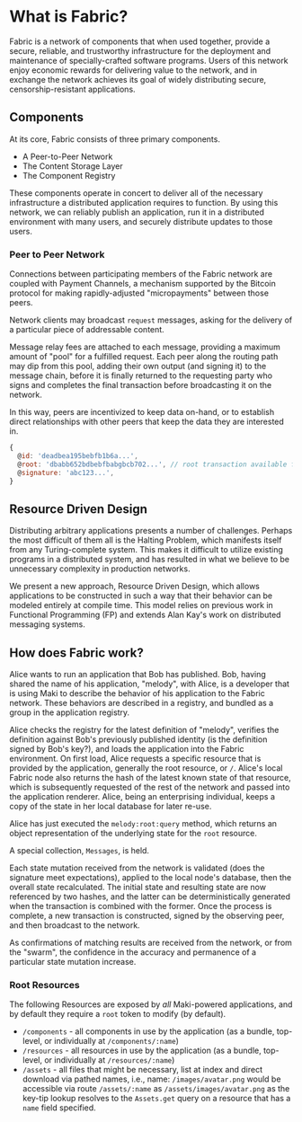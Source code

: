 # What is Fabric?
Fabric is a network of components that when used together, provide a secure,
reliable, and trustworthy infrastructure for the deployment and maintenance of
specially-crafted software programs.  Users of this network enjoy economic
rewards for delivering value to the network, and in exchange the network
achieves its goal of widely distributing secure, censorship-resistant
applications.

## Components
At its core, Fabric consists of three primary components.

- A Peer-to-Peer Network
- The Content Storage Layer
- The Component Registry

These components operate in concert to deliver all of the necessary
infrastructure a distributed application requires to function.  By using this
network, we can reliably publish an application, run it in a distributed
environment with many users, and securely distribute updates to those users.

### Peer to Peer Network
Connections between participating members of the Fabric network are coupled with
Payment Channels, a mechanism supported by the Bitcoin protocol for making
rapidly-adjusted "micropayments" between those peers.

Network clients may broadcast `request` messages, asking for the delivery of
a particular piece of addressable content.

Message relay fees are attached to each message, providing a maximum amount of
"pool" for a fulfilled request.  Each peer along the routing path may dip from
this pool, adding their own output (and signing it) to the message chain, before
it is finally returned to the requesting party who signs and completes the final
transaction before broadcasting it on the network.

In this way, peers are incentivized to keep data on-hand, or to establish direct
relationships with other peers that keep the data they are interested in.


```js
{
  @id: 'deadbea195bebfb1b6a...',
  @root: 'dbabb652bdbebfbabgbcb702...', // root transaction available for pool
  @signature: 'abc123...',
}
```


## Resource Driven Design
Distributing arbitrary applications presents a number of challenges.  Perhaps
the most difficult of them all is the Halting Problem, which manifests itself
from any Turing-complete system.  This makes it difficult to utilize existing
programs in a distributed system, and has resulted in what we believe to be
unnecessary complexity in production networks.

We present a new approach, Resource Driven Design, which allows applications to
be constructed in such a way that their behavior can be modeled entirely at
compile time.  This model relies on previous work in Functional Programming (FP)
and extends Alan Kay's work on distributed messaging systems.

## How does Fabric work?
Alice wants to run an application that Bob has published.  Bob, having shared
the name of his application, "melody", with Alice, is a developer that is using
Maki to describe the behavior of his application to the Fabric network.  These
behaviors are described in a registry, and bundled as a group in the application
registry.

Alice checks the registry for the latest definition of "melody", verifies the
definition against Bob's previously published identity (is the definition signed
by Bob's key?), and loads the application into the Fabric environment.  On first
load, Alice requests a specific resource that is provided by the application,
generally the root resource, or `/`.  Alice's local Fabric node also returns the
hash of the latest known state of that resource, which is subsequently requested
of the rest of the network and passed into the application renderer.  Alice,
being an enterprising individual, keeps a copy of the state in her local
database for later re-use.

Alice has just executed the `melody:root:query` method, which returns an object
representation of the underlying state for the `root` resource.





A special collection, `Messages`, is held.

Each state mutation received from the network is validated (does the signature
meet expectations), applied to the local node's database, then the overall state
recalculated.  The initial state and resulting state are now referenced by two
hashes, and the latter can be deterministically generated when the transaction
is combined with the former.  Once the process is complete, a new transaction is
constructed, signed by the observing peer, and then broadcast to the network.

As confirmations of matching results are received from the network, or from the
"swarm", the confidence in the accuracy and permanence of a particular state
mutation increase.

### Root Resources
The following Resources are exposed by _all_ Maki-powered applications, and by
default they require a `root` token to modify (by default).

- `/components` - all components in use by the application (as a bundle, top-level, or individually at `/components/:name`)
- `/resources` - all resources in use by the application (as a bundle, top-level, or individually at `/resources/:name`)
- `/assets` - all files that might be necessary, list at index and direct download via pathed names, i.e., name: `/images/avatar.png` would be accessible via route `/assets/:name` as `/assets/images/avatar.png` as the key-tip lookup resolves to the `Assets.get` query on a resource that has a `name` field specified.
